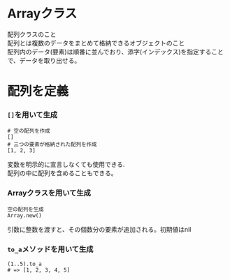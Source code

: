 # Arrayクラス
配列クラスのこと<br>
配列とは複数のデータをまとめて格納できるオブジェクトのこと<br>
配列内のデータ(要素)は順番に並んでおり、添字(インデックス)を指定することで、データを取り出せる。

# 配列を定義
### `[]`を用いて生成
```
# 空の配列を作成
[]
# 三つの要素が格納された配列を作成
[1, 2, 3]
```
変数を明示的に宣言しなくても使用できる.<br>
配列の中に配列を含めることもできる。

### Arrayクラスを用いて生成
```
空の配列を生成
Array.new()
```
引数に整数を渡すと、その個数分の要素が追加される。初期値はnil

### `to_a`メソッドを用いて生成
```
(1..5).to_a
# => [1, 2, 3, 4, 5]
```
